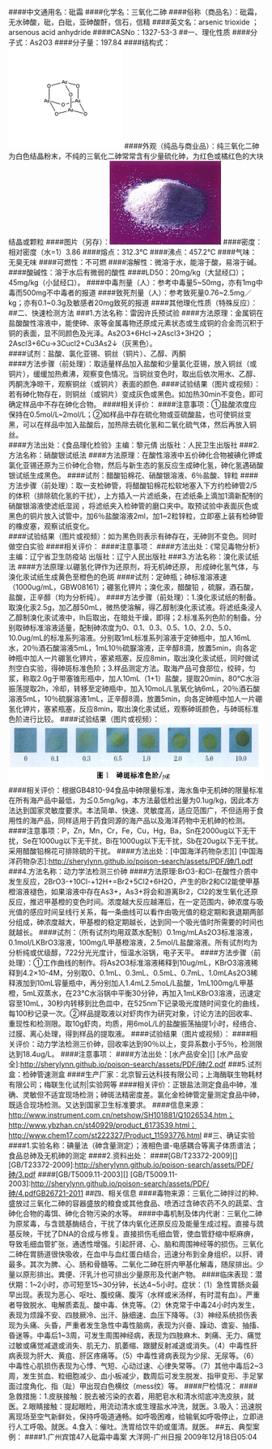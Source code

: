 ####中文通用名：砒霜
####化学名：三氧化二砷
####俗称（商品名）：砒霜，无水砷酸，砒，白砒，亚砷酸酐，信石，信精
####英文名：arsenic trioxide ；arsenous acid anhydride 
####CASNo：1327-53-3
##一、理化性质
####分子式：As2O3
####分子量：197.84 
####结构式：![结构式](./assets/duwu/砷/@0结构式.gif)
####外观（纯品与商业品）：纯三氧化二砷为白色结晶粉末，不纯的三氧化二砷常常含有少量硫化砷，为红色或橘红色的大块结晶或颗粒
####图片（另存）：![外观](./assets/duwu/砷/@1外观.jpg)
####密度：相对密度（水=1）3.86
####熔点：312.3℃
####沸点：457.2℃
####气味：无臭无味
####可燃性：不可燃
####溶解性：微溶于水，能溶于酸，易溶于碱。
####酸碱性：溶于水后有微弱的酸性
####LD50：20mg/kg（大鼠经口）；45mg/kg（小鼠经口）。
####中毒剂量（人）：参考中毒量5~50mg，亦有1mg中毒而500mg不中毒者的报道
####致死剂量（人）：参考致死量0.76~2.5mg／kg；亦有0.1~0.3g及敏感者20mg致死的报道
####其他理化性质（特殊反应）：
##二、快速检测方法
###1.方法名称：雷因许氏预试验
####方法原理：金属铜在盐酸酸性溶液中，能使砷、汞等金属毒物还原成元素状态或生成铜的合金而沉积于铜的表面，显不同颜色及光泽。As2O3+6Hcl→2Ascl3+3H2O ；2Ascl3+6Cu→3Cucl2+Cu3As2↓（灰黑色）。               
####试剂：盐酸、氯化亚锡、铜丝（铜片）、乙醇、丙酮			
####方法步骤（前处理）：取适量样品加入盐酸和少量氯化亚锡，放入铜丝（或铜片），缓缓加热煮沸，观察变色情况。当铜丝变色时，取出后依次用水、乙醇、丙酮洗净晾干，观察铜丝（或铜片）表面的颜色.
####试验结果（图片或视频）：若有砷化物存在，则铜丝（或铜片）变成灰色或黑色。如加热30min不变色，即可确定样品中不存在砷化合物。
####相关评价：
####注意事项：①盐酸浓度应保持在0.5mol/L~2mol/L；②如样品中存在硫化物或亚硫酸盐，也可使铜丝变黑，可以在样品中加入盐酸后，加热除去硫化氢和二氧化硫气体，然后再放入铜丝。     
####方法出处：《食品理化检验》主编：黎元倩 出版社：人民卫生出版社
###2.方法名称：硝酸银试纸法
####方法原理：在酸性溶液中五价砷化合物被碘化钾或氯化亚锡还原为三价砷化合物，然后与新生态的氢反应生成砷化氢，砷化氢遇硝酸银试纸生成黑色。
####试剂：醋酸铅棉花、硝酸银溶液、6％盐酸、锌粒
####方法步骤（前处理）：取一支检砷管，将醋酸铅棉花松软地塞入下方约检砷管2/5的体积（排除硫化氢的干扰），上方插入一片滤纸条，在滤纸条上滴加1滴新配制的硝酸银溶液使滤纸湿润 ，将滤纸夹入检砷管的磨口夹中。取预试验中表面灰色或黑色的铜片放入试管中，加6％盐酸溶液2ml，加1~2粒锌粒，立即塞上装有检砷管的橡皮塞，观察试纸变化。       
####试验结果（图片或视频）：如为黑色则表示有砷存在，无砷则不变色。同时做空白实验
####相关评价：
####注意事项：
####方法出处：《常见毒物分析》主编：辽宁省卫生防疫站 出版社：辽宁人民出版社
###3.方法名称：溴化汞试纸法
####方法原理:以硼氢化钾作为还原剂，将无机砷还原， 形成砷化氢气体，与溴化汞试纸生成黄色至橙色的色斑
####试剂：定砷瓶；砷标准溶液速（1000ug/mL，GBW08161）；硼氢化钾片；溴化汞，醋酸铅 ，硫脲，酒石酸，盐酸，正辛醇（均为分析纯）。
####方法步骤（前处理）：1.溴化汞试纸的制备。取溴化汞2.5g，加乙醇50mL，微热使溶解，得乙醇制溴化汞试液。将滤纸条浸人乙醇制溴化汞试液中，lh后取出，在暗处干燥，即得；2.标准系列色阶的制备。分别取砷标准溶液适量，配制砷浓度为0、0.1、0.3、0.5、1.0、2.0、5.0、10.0ug/mL的标准系列溶液。分别取1mL标准系列溶液于定砷瓶中，加人16mL水，20％酒石酸溶液5mL，1mL10％硫脲溶液，正辛醇8滴，放置5min，向各定砷瓶中加人一片硼氢化钾片，塞紧瓶塞，反应8min，取出溴化汞试纸，同时做试剂空白实验，得砷斑标准色阶；3.样品测定方法。取海产品可食部位，绞碎，匀浆，称取2.0g于带塞锥形瓶中，加人10mL（1+1）盐酸，提取20min，80℃水浴振荡提取2h，冷却，转移至定砷瓶中，加入10moL/L氢氧化钠6mL，20％酒石酸溶液5mL，10％硫脲溶液1mL，正辛醇8滴，放置5min，向各定砷瓶中加人一片硼氢化钾片，塞紧瓶塞，反应8min，取出溴化汞试纸，观察砷斑颜色，与砷斑标准色阶进行比较。
####试验结果（图片或视频）：![结果图片](./assets/duwu/砷/@2结果图片.jpg)
####相关评价：根据GB4810-94食品中砷限量标准，海水鱼中无机砷的限量标准在所有海产品中最低，为≦0.5mg/kg，本方法最低检出量为0.1ug/kg，因此本方法达到国家灵敏度要求。本法简单、快速、灵敏度高，适应范围广，不但适用于食用性的海产品，同样适用于药食同源的海产品以及海洋药物中无机砷的检测。
####注意事项：P，Zn，Mn，Cr，Fe，Cu，Hg，Ba，Sn在2000ug以下无干扰，Se在1000ug以下无干扰，Bi在1000ug以下无干扰，Sb在20ug以下无干扰。采用醋酸铅棉花可排除硫的干扰。
####方法出处：[中国海洋药物杂志][]
[中国海洋药物杂志]:http://sherylynn.github.io/poison-search/assets/PDF/砷/1.pdf
###4.方法名称：动力学法检测三价砷
####方法原理:BrO3-和Cl-在酸性介质中发生反应，2BrO3-+10Cl-+12H+=Br2+5Cl2+6H2O，产生的Br2和Cl2能使甲基橙溶液褪色，如果溶液中存在As3+，As3+将会和游离Br2，Cl2的发生氧化还原反应，推迟甲基橙的变色时间。浓度越大反应越滞后，在一定范围内，砷浓度与吸光值的感应时间呈线行关系，每一条曲线可以看作由吸光值的稳定期和衰退期两部分组成，砷浓度越大，甲基橙的稳定期越长，达到同一个吸光值时所需要的时间也就越长。
####试剂：（所有试剂均用双蒸水配制）0.1mg/mLAs2O3标准溶液，0.1mol/LKBrO3溶液，100mg/L甲基橙溶液，2.5mol/L盐酸溶液。所有试剂均为分析纯或优级醇，722分光光度计，恒温水浴锅，电子天平。
####方法步骤（前处理）：①工作曲线的制作。将As2O3标准溶液稀释到10ug/mL，KBrO3溶液稀释到4.2×10-4M，分别取0、0.1mL、0.3mL、0.5mL、0.7mL、1.0mLAs2O3稀释液加到10mL容量瓶中，再分别加人1.4mL2.5moL/L盐酸，1mL100mg/L甲基橙，5mL双蒸水，在23℃水浴锅中平衡30分钟，再加入1mLKBrO3溶液，迅速定容至10mL，30秒内转移到比色皿中，在525nm下记录吸光度随时间变化的曲线，每100秒记录一次。②样品提取液以对虾肉作为研究对象，讨论方法的回收率、重现性和检测限。取10g虾肉，均质，用6moL/L的盐酸振荡抽提1小时，经络合、过膜、离心处理，得到样品的提取液。
####试验结果（图片或视频）：
####相关评价：动力学法检测三价砷，回收率达到90％以上，变异系数小于5％，检测限达到18.4ug/L。
####注意事项：
####方法出处：[水产品安全][]
[水产品安全]:http://sherylynn.github.io/poison-search/assets/PDF/砷/2.pdf
###5.试剂盒：检砷管速测盒
####生产厂家：北京智云达科技有限公司；上海酶联生物耗材有限公司；梅联生化试剂|实验网等
####相关评价：正银盐法测定食品中砷，准确、灵敏但不适宜现场检测；砷斑法精密度差。氯化金检砷管定量测定食品中砷，既适合现场检测。又达到国家卫生标准要求。
####信息来源：http://www.instrument.com.cn/netshow/SH101881/Q1026534.htm；http://www.ybzhan.cn/st40929/product_6173539.html；http://www.chem17.com/st222327/Product_11593776.html
##三、确证实验
####1.实验名称：碘量法（砷含量测定）；液相色谱-电感耦合等离子体质谱法；食品总砷及无机砷的测定
####2.资料出处：
####[GB/T23372-2009][]
[GB/T23372-2009]:http://sherylynn.github.io/poison-search/assets/PDF/砷/3.pdf
####[GB/T5009.11-2003][]
[GB/T5009.11-2003]:http://sherylynn.github.io/poison-search/assets/PDF/砷/4.pdfGB26721-2011
##四、相关信息
####毒物来源：三氧化二砷拌过的种、盛放过三氧化二砷的容器盛放的粮食或其他食品、喷洒过含砷农药不久的蔬菜、含砷化合物的毒饵、砷化合物污染的水等。
####中毒机制及体内代谢：三氧化二砷为原浆毒，与含巯基酶结合，干扰了体内氧化还原反应及能量生成过程。直接与巯基反映，干扰了DNA的合成与修复。直接损伤毛细血管，使血管舒缩中枢麻痹，导致毛细血管扩张，通透性增强。引起肝肾、心、脑和周围神经等的损伤。三氧化二砷在胃肠道很快吸收，在血中与血红蛋白结合，迅速分布到全身组织，以肝、肾最多。其次为脾、心、肠和骨髓等。二氧化二砷在肝内甲基化解毒，随尿排出。少量以原形排出。粪便、汗乳汁也可排出少量原形及代谢产物。
####临床表现：潜伏期：1~2小时，亦可短至15~30分钟，长达4~5小时。症状：（1）急性胃肠炎最早出现。表现为恶心、呕吐、腹绞痛、腹泻（水样或米汤样，有时混有血）。严重者导致脱水、电解质紊乱、酸中毒、休克等。（2）休克常于中毒24小时内发生，表现为烦躁不安、四肢厥冷、出汗、脉细速、血压下降等。（3）神经系统损伤表现为头痛、头昏，严重者发生急性中毒性脑病，表现为兴奋、躁动、谵妄、抽搐、昏迷等。中毒后1~3周，可发生周围神经病，表现为四肢麻木、刺痛、无力、痛觉过敏或痛觉减退或消失、肌无力、肌萎缩、跟腱反射减退或消失。（4）中毒性肝病表现为肝大、黄疽、肝区疼痛等。（5）中毒性肾病表现为少尿、无尿等。（6）中毒性心肌损伤表现为心悸、气短、心动过速、心律失常等。（7）其他中毒后2~3周，发生贫血、粒细胞减少、血小板减少，数周后可发生脱发、指甲变形、手足掌面过度角化、指（趾）甲出现白色横纹（mess纹）等。
####尸检情况：
####急救措施：1.皮肤接触：脱去被污染的衣着，用肥皂水和清水彻底冲洗皮肤，就医。2.眼睛接触：提起眼睑，用流动清水或生理盐水冲洗，就医。3.吸入：迅速脱离现场至空气新鲜处，保持呼吸道通畅。如呼吸困难，给输氧如呼吸停止，立即进行人工呼吸。就医。4.食入：催吐。洗胃给饮牛奶或蛋清。就医。
##五、典型案例：
####1.广州宾馆47人砒霜中毒案 大洋网-广州日报 2009年12月18日05:04
